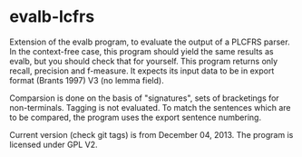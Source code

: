 evalb-lcfrs
===========

Extension of the evalb program, to evaluate the output of a PLCFRS parser.
In the context-free case, this program should yield the same results as
evalb, but you should check that for yourself. This program returns 
only recall, precision and f-measure. It expects its input data to be in 
export format (Brants 1997) V3 (no lemma field).

Comparsion is done on the basis of "signatures", sets of bracketings
for non-terminals. Tagging is not evaluated. To match the sentences which 
are to be compared, the program uses the export sentence numbering.

Current version (check git tags) is from December 04, 2013. The program
is licensed under GPL V2.  